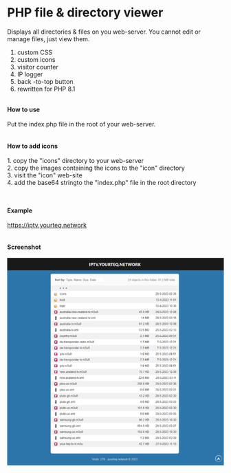 # PHP file & directory viewer
Displays all directories &amp; files on you web-server. You cannot edit or manage files, just view them. 

1. custom CSS
2. custom icons
3. visitor counter
4. IP logger
5. back -to-top button
6. rewritten for PHP 8.1

<br>
<b>How to use</b>
<br>
<br>
Put the index.php file in the root of your web-server.
<br>
<br>
<br>
<b>How to add icons</b>
<br>
<br>
1. copy the "icons" directory to your web-server<br>
2. copy the images containing the icons to the "icon" directory<br>
3. visit the "icon" web-site<br>
4. add the base64 stringto the "index.php" file in the root directory<br>
<br>
<br>

<b>Example</b>
<br>
<br>
https://iptv.yourteq.network
<br>
<br>
<br>
<b>Screenshot</b>
<br>
<br>
<img src="https://raw.githubusercontent.com/wootje/php-directory-viewer/main/screenshots/php-file-viewer.png"></img>


